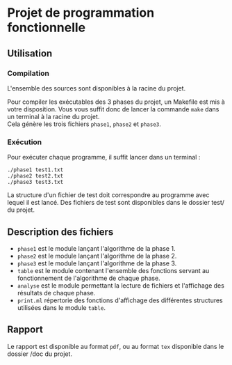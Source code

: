 # Projet de programmation fonctionnelle

## Utilisation

### Compilation
L'ensemble des sources sont disponibles à la racine du projet.

Pour compiler les exécutables des 3 phases du projet, un Makefile est mis à votre disposition. Vous vous suffit donc de lancer la commande `make` dans un terminal à la racine du projet.<br>
Cela génère les trois fichiers `phase1`, `phase2` et `phase3`.

### Exécution
Pour exécuter chaque programme, il suffit lancer dans un terminal :

    ./phase1 test1.txt
    ./phase2 test2.txt
    ./phase3 test3.txt
La structure d'un fichier de test doit correspondre au programme avec lequel il est lancé. Des fichiers de test sont disponibles dans le dossier test/ du projet.

## Description des fichiers
- `phase1` est le module lançant l'algorithme de la phase 1.
- `phase2` est le module lançant l'algorithme de la phase 2.
- `phase3` est le module lançant l'algorithme de la phase 3.
- `table` est le module contenant l'ensemble des fonctions servant au fonctionnement de l'algorithme de chaque phase.
- `analyse` est le module permettant la lecture de fichiers et l'affichage des résultats de chaque phase.
- `print.ml` répertorie des fonctions d'affichage des différentes structures utilisées dans le module `table`.

## Rapport
Le rapport est disponible au format `pdf`, ou au format `tex` disponible dans le dossier /doc du projet.

